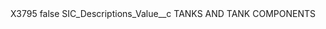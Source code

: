 <?xml version="1.0" encoding="UTF-8"?>
<CustomMetadata xmlns="http://soap.sforce.com/2006/04/metadata" xmlns:xsi="http://www.w3.org/2001/XMLSchema-instance" xmlns:xsd="http://www.w3.org/2001/XMLSchema">
    <label>X3795</label>
    <protected>false</protected>
    <values>
        <field>SIC_Descriptions_Value__c</field>
        <value xsi:type="xsd:string">TANKS AND TANK COMPONENTS</value>
    </values>
</CustomMetadata>
